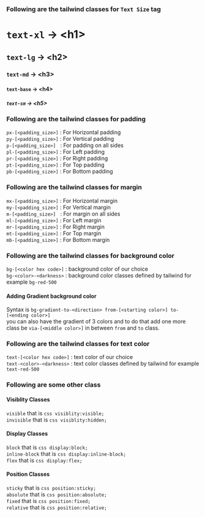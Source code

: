 ### Following are the tailwind classes for `Text Size` tag
# `text-xl` -> &lt;h1&gt;
## `text-lg` -> &lt;h2&gt;
### `text-md` -> &lt;h3&gt;
#### `text-base` -> &lt;h4&gt;
##### `text-sm` -> &lt;h5&gt;

### Following are the tailwind classes for padding
`px-[<padding_size>]` : For Horizontal padding<br>
`py-[<padding_size>]` : For Vertical padding<br>
`p-[<padding_size>]` &nbsp;&nbsp;: For padding on all sides<br>
`pl-[<padding_size>]` : For Left padding<br>
`pr-[<padding_size>]` : For Right padding<br>
`pt-[<padding_size>]` : For Top padding<br>
`pb-[<padding_size>]` : For Bottom padding<br>

### Following are the tailwind classes for margin
`mx-[<padding_size>]` : For Horizontal margin<br>
`my-[<padding_size>]` : For Vertical margin<br>
`m-[<padding_size>]` &nbsp;&nbsp;: For margin on all sides<br>
`ml-[<padding_size>]` : For Left margin<br>
`mr-[<padding_size>]` : For Right margin<br>
`mt-[<padding_size>]` : For Top margin<br>
`mb-[<padding_size>]` : For Bottom margin<br>

### Following are the tailwind classes for background color 
`bg-[<color hex code>]` : background color of our choice<br>
`bg-<color>-<darkness>` : background color classes defined by tailwind for example `bg-red-500`<br>
#### Adding Gradient background color 
Syntax is `bg-gradient-to-<direction> from-[<starting color>] to-[<ending color>]`<br>
you can also have the gradient of 3 colors and to do that add one more class be `via-[<middle color>]` in between `from` and `to` class.<br>

### Following are the tailwind classes for text color 
`text-[<color hex code>]` : text color of our choice<br>
`text-<color>-<darkness>` : text color classes defined by tailwind for example `text-red-500`<br>

### Following are some other class 

#### Visiblity Classes
`visible` that is ```css visiblity:visible;```<br>
`invisible` that is ```css visiblity:hidden;```<br>

#### Display Classes
`block` that is ```css display:block;```<br>
`inline-block` that is ```css display:inline-block;```<br>
`flex` that is ```css display:flex;```<br>

#### Position Classes
`sticky` that is ```css position:sticky;```<br>
`absolute` that is ```css position:absolute;```<br>
`fixed` that is ```css position:fixed;```<br>
`relative` that is ```css position:relative;```<br>